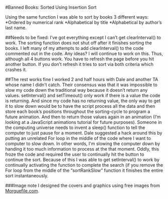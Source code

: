 #Banned Books: Sorted Using Insertion Sort

Using the same function I was able to sort by books 3 different ways:
*Ordered by numerical rank
*Alphabetical by title
*Alphabetical by author’s last name.

##Needs to be fixed:
I’ve got everything except I can’t get clearInterval() to work. The sorting function does not shut off after it finishes sorting the books. I left many of my attempts to add clearInterval() to the code commented out in the code. Any ideas? I will continue to work on this.
Thus, although all 4 buttons work. You have to refresh the page before you hit another button. If you don’t refresh it tries to sort via both criteria which crashes it.

##The rest works fine
I worked 2 and half hours with Dale and another TA whose name I didn’t catch. Their consensus was that it was impossible to slow my code down the traditional way because it doesn’t return any values. setInterval() and setTimeout() only work if there is a value the code is returning. And since my code has no returning value, the only way to get it to slow down would be to have the script process all the data and then store each book’s positions throughout the sorting-cycle to program a future animation. And then to return those values again in an animation (I’m looking at a JavaScript animations tutorial for future purposes).
Someone in the computing universe needs to invent a sleep() function to tell the computer to just pause for a moment. Dale suggested a hack around this by putting an unrelated For loop in the middle of the code where I want to computer to slow down. In other words, I'm slowing the computer down by handing it too much information to process at the that moment. Oddly, this froze the code and required the user to continually hit the button to continue the sort. Because of this I was able to get setInterval() to work by continually activating the function to complete the search (if you remove the For loop from the middle of the “sortRankSlow” function it finishes the entire sort instantaneously.

###Image note
I designed the covers and graphics using free images from [Morguefile.com](http://www.morguefile.com/).
